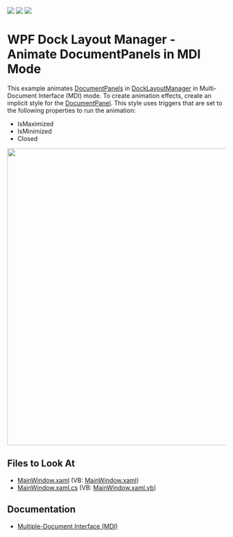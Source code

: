 <!-- default badges list -->
![](https://img.shields.io/endpoint?url=https://codecentral.devexpress.com/api/v1/VersionRange/128642930/22.2.2%2B)
[![](https://img.shields.io/badge/Open_in_DevExpress_Support_Center-FF7200?style=flat-square&logo=DevExpress&logoColor=white)](https://supportcenter.devexpress.com/ticket/details/E4192)
[![](https://img.shields.io/badge/📖_How_to_use_DevExpress_Examples-e9f6fc?style=flat-square)](https://docs.devexpress.com/GeneralInformation/403183)
<!-- default badges end -->
# WPF Dock Layout Manager - Animate DocumentPanels in MDI Mode

This example animates [DocumentPanels](https://docs.devexpress.com/WPF/DevExpress.Xpf.Docking.DocumentPanel) in [DockLayoutManager](https://docs.devexpress.com/WPF/DevExpress.Xpf.Docking.DockLayoutManager) in Multi-Document Interface (MDI) mode. To create animation effects, create an implicit style for the [DocumentPanel](https://docs.devexpress.com/WPF/DevExpress.Xpf.Docking.DocumentPanel). This style uses triggers that are set to the following properties to run the animation:

- IsMaximized
- IsMinimized
- Closed

<img src="https://raw.githubusercontent.com/DevExpress-Examples/how-to-animate-documentpanels-in-docklayoutmanager-when-documentgroups-mdistyle-is-set-to-mdi-e4192/21.1.5-update/wpf-dock-layout-manager-animate-documentgroups.gif" width="685px"/>

<!-- default file list -->
## Files to Look At

* [MainWindow.xaml](./CS/DocumentGroup_MDI_Ex/MainWindow.xaml) (VB: [MainWindow.xaml](./VB/DocumentGroup_MDI_Ex/MainWindow.xaml))
* [MainWindow.xaml.cs](./CS/DocumentGroup_MDI_Ex/MainWindow.xaml.cs) (VB: [MainWindow.xaml.vb](./VB/DocumentGroup_MDI_Ex/MainWindow.xaml.vb))
<!-- default file list end -->

## Documentation

- [Multiple-Document Interface (MDI)](https://docs.devexpress.com/WPF/7209)
